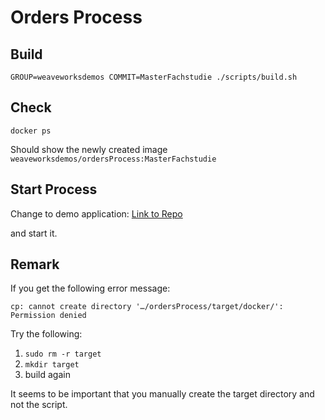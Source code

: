 # Orders Process  


## Build 

```
GROUP=weaveworksdemos COMMIT=MasterFachstudie ./scripts/build.sh
```


## Check

```
docker ps
```

Should show the newly created image `weaveworksdemos/ordersProcess:MasterFachstudie`


## Start Process
Change to demo application: 
[Link to Repo](hhttps://github.com/Kerberos3000/microservices-demo)

and start it.



## Remark

If you get the following error message:
```
cp: cannot create directory '…/ordersProcess/target/docker/': Permission denied
```
Try the following:

1. `sudo rm -r target`
2. `mkdir target`
3. build again 

It seems to be important that you manually create the target directory and not the script.

